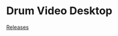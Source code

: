 # Drum Video Desktop

[Releases](https://github.com/DrumTechnologiesLtd/drum-video-desktop/releases/latest)
